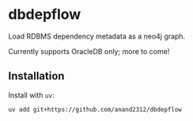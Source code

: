 # dbdepflow
Load RDBMS dependency metadata as a neo4j graph.

Currently supports OracleDB only; more to come!

## Installation
Install with `uv`:

```
uv add git+https://github.com/anand2312/dbdepflow
```